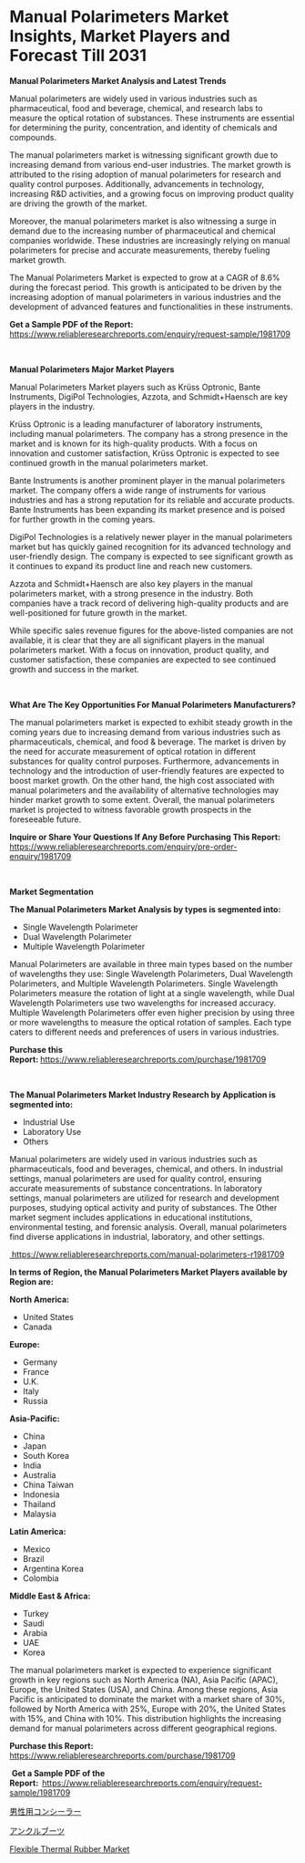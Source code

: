 <p><h1>Manual Polarimeters Market Insights, Market Players and Forecast Till 2031</h1></p><p><strong>Manual Polarimeters Market Analysis and Latest Trends</strong></p>
<p><p>Manual polarimeters are widely used in various industries such as pharmaceutical, food and beverage, chemical, and research labs to measure the optical rotation of substances. These instruments are essential for determining the purity, concentration, and identity of chemicals and compounds.</p><p>The manual polarimeters market is witnessing significant growth due to increasing demand from various end-user industries. The market growth is attributed to the rising adoption of manual polarimeters for research and quality control purposes. Additionally, advancements in technology, increasing R&D activities, and a growing focus on improving product quality are driving the growth of the market.</p><p>Moreover, the manual polarimeters market is also witnessing a surge in demand due to the increasing number of pharmaceutical and chemical companies worldwide. These industries are increasingly relying on manual polarimeters for precise and accurate measurements, thereby fueling market growth.</p><p>The Manual Polarimeters Market is expected to grow at a CAGR of 8.6% during the forecast period. This growth is anticipated to be driven by the increasing adoption of manual polarimeters in various industries and the development of advanced features and functionalities in these instruments.</p></p>
<p><strong>Get a Sample PDF of the Report:&nbsp;</strong> <a href="https://www.reliableresearchreports.com/enquiry/request-sample/1981709">https://www.reliableresearchreports.com/enquiry/request-sample/1981709</a></p>
<p>&nbsp;</p>
<p><strong>Manual Polarimeters Major Market Players</strong></p>
<p><p>Manual Polarimeters Market players such as Krüss Optronic, Bante Instruments, DigiPol Technologies, Azzota, and Schmidt+Haensch are key players in the industry.</p><p>Krüss Optronic is a leading manufacturer of laboratory instruments, including manual polarimeters. The company has a strong presence in the market and is known for its high-quality products. With a focus on innovation and customer satisfaction, Krüss Optronic is expected to see continued growth in the manual polarimeters market.</p><p>Bante Instruments is another prominent player in the manual polarimeters market. The company offers a wide range of instruments for various industries and has a strong reputation for its reliable and accurate products. Bante Instruments has been expanding its market presence and is poised for further growth in the coming years.</p><p>DigiPol Technologies is a relatively newer player in the manual polarimeters market but has quickly gained recognition for its advanced technology and user-friendly design. The company is expected to see significant growth as it continues to expand its product line and reach new customers.</p><p>Azzota and Schmidt+Haensch are also key players in the manual polarimeters market, with a strong presence in the industry. Both companies have a track record of delivering high-quality products and are well-positioned for future growth in the market.</p><p>While specific sales revenue figures for the above-listed companies are not available, it is clear that they are all significant players in the manual polarimeters market. With a focus on innovation, product quality, and customer satisfaction, these companies are expected to see continued growth and success in the market.</p></p>
<p>&nbsp;</p>
<p><strong>What Are The Key Opportunities For Manual Polarimeters Manufacturers?</strong></p>
<p><p>The manual polarimeters market is expected to exhibit steady growth in the coming years due to increasing demand from various industries such as pharmaceuticals, chemical, and food & beverage. The market is driven by the need for accurate measurement of optical rotation in different substances for quality control purposes. Furthermore, advancements in technology and the introduction of user-friendly features are expected to boost market growth. On the other hand, the high cost associated with manual polarimeters and the availability of alternative technologies may hinder market growth to some extent. Overall, the manual polarimeters market is projected to witness favorable growth prospects in the foreseeable future.</p></p>
<p><strong>Inquire or Share Your Questions If Any Before Purchasing This Report:</strong> <a href="https://www.reliableresearchreports.com/enquiry/pre-order-enquiry/1981709">https://www.reliableresearchreports.com/enquiry/pre-order-enquiry/1981709</a></p>
<p>&nbsp;</p>
<p><strong>Market Segmentation</strong></p>
<p><strong>The Manual Polarimeters Market Analysis by types is segmented into:</strong></p>
<p><ul><li>Single Wavelength Polarimeter</li><li>Dual Wavelength Polarimeter</li><li>Multiple Wavelength Polarimeter</li></ul></p>
<p><p>Manual Polarimeters are available in three main types based on the number of wavelengths they use: Single Wavelength Polarimeters, Dual Wavelength Polarimeters, and Multiple Wavelength Polarimeters. Single Wavelength Polarimeters measure the rotation of light at a single wavelength, while Dual Wavelength Polarimeters use two wavelengths for increased accuracy. Multiple Wavelength Polarimeters offer even higher precision by using three or more wavelengths to measure the optical rotation of samples. Each type caters to different needs and preferences of users in various industries.</p></p>
<p><strong>Purchase this Report:&nbsp;</strong><a href="https://www.reliableresearchreports.com/purchase/1981709">https://www.reliableresearchreports.com/purchase/1981709</a></p>
<p>&nbsp;</p>
<p><strong>The Manual Polarimeters Market Industry Research by Application is segmented into:</strong></p>
<p><ul><li>Industrial Use</li><li>Laboratory Use</li><li>Others</li></ul></p>
<p><p>Manual polarimeters are widely used in various industries such as pharmaceuticals, food and beverages, chemical, and others. In industrial settings, manual polarimeters are used for quality control, ensuring accurate measurements of substance concentrations. In laboratory settings, manual polarimeters are utilized for research and development purposes, studying optical activity and purity of substances. The Other market segment includes applications in educational institutions, environmental testing, and forensic analysis. Overall, manual polarimeters find diverse applications in industrial, laboratory, and other settings.</p></p>
<p><a href="https://www.reliableresearchreports.com/manual-polarimeters-r1981709">&nbsp;https://www.reliableresearchreports.com/manual-polarimeters-r1981709</a></p>
<p><strong>In terms of Region, the Manual Polarimeters Market Players available by Region are:</strong></p>
<p>
    <p> <strong> North America: </strong>
        <ul>
            <li>United States</li>
            <li>Canada</li>
        </ul>
        </p> 
    <p> <strong> Europe: </strong>
        <ul>
            <li>Germany</li>
            <li>France</li>
            <li>U.K.</li>
            <li>Italy</li>
            <li>Russia</li>
        </ul>
        </p> 
    <p> <strong> Asia-Pacific: </strong>
        <ul>
            <li>China</li>
            <li>Japan</li>
            <li>South Korea</li>
            <li>India</li>
            <li>Australia</li>
            <li>China Taiwan</li>
            <li>Indonesia</li>
            <li>Thailand</li>
            <li>Malaysia</li>
        </ul>
        </p> 
    <p> <strong> Latin America: </strong>
        <ul>
            <li>Mexico</li>
            <li>Brazil</li>
            <li>Argentina Korea</li>
            <li>Colombia</li>
        </ul>
        </p> 
    <p> <strong> Middle East & Africa: </strong>
        <ul>
            <li>Turkey</li>
            <li>Saudi</li>
            <li>Arabia</li>
            <li>UAE</li>
            <li>Korea</li>
        </ul>
    </p>
    </p>
<p><p>The manual polarimeters market is expected to experience significant growth in key regions such as North America (NA), Asia Pacific (APAC), Europe, the United States (USA), and China. Among these regions, Asia Pacific is anticipated to dominate the market with a market share of 30%, followed by North America with 25%, Europe with 20%, the United States with 15%, and China with 10%. This distribution highlights the increasing demand for manual polarimeters across different geographical regions.</p></p>
<p><strong>Purchase this Report: </strong><a href="https://www.reliableresearchreports.com/purchase/1981709">https://www.reliableresearchreports.com/purchase/1981709</a></p>
<p>&nbsp;<strong>Get a Sample PDF of the Report:&nbsp;&nbsp;</strong><a href="https://www.reliableresearchreports.com/enquiry/request-sample/1981709">https://www.reliableresearchreports.com/enquiry/request-sample/1981709</a></p>
<p><strong></strong></p>
<p><p><a href="https://github.com/oqoeusbvpadwjs08/Market-Research-Report-List-1/blob/main/801605345642.md">男性用コンシーラー</a></p><p><a href="https://github.com/Fatimaklein1/Market-Research-Report-List-1/blob/main/210133545641.md">アンクルブーツ</a></p><p><a href="https://issuu.com/reportprime-2/docs/flexible-thermal-rubber-market-size-2030.pptx">Flexible Thermal Rubber Market</a></p></p>